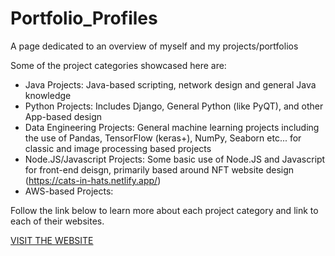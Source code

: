 # Portfolio_Profiles
A page dedicated to an overview of myself and my projects/portfolios

Some of the project categories showcased here are:

- Java Projects: Java-based scripting, network design and general Java knowledge
- Python Projects: Includes Django, General Python (like PyQT), and other App-based design
- Data Engineering Projects: General machine learning projects including the use of Pandas, TensorFlow (keras+), NumPy, Seaborn etc... for classic and image processing based projects
- Node.JS/Javascript Projects: Some basic use of Node.JS and Javascript for front-end deisgn, primarily based around NFT website design (https://cats-in-hats.netlify.app/)
- AWS-based Projects:

Follow the link below to learn more about each project category and link to each of their websites.

[VISIT THE WEBSITE](https://gitmoorehub.github.io/Portfolio_Profiles/)
